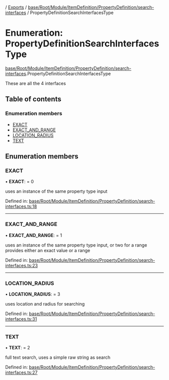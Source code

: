 [](../README.md) / [Exports](../modules.md) / [base/Root/Module/ItemDefinition/PropertyDefinition/search-interfaces](../modules/base_root_module_itemdefinition_propertydefinition_search_interfaces.md) / PropertyDefinitionSearchInterfacesType

# Enumeration: PropertyDefinitionSearchInterfacesType

[base/Root/Module/ItemDefinition/PropertyDefinition/search-interfaces](../modules/base_root_module_itemdefinition_propertydefinition_search_interfaces.md).PropertyDefinitionSearchInterfacesType

These are all the 4 interfaces

## Table of contents

### Enumeration members

- [EXACT](base_root_module_itemdefinition_propertydefinition_search_interfaces.propertydefinitionsearchinterfacestype.md#exact)
- [EXACT\_AND\_RANGE](base_root_module_itemdefinition_propertydefinition_search_interfaces.propertydefinitionsearchinterfacestype.md#exact_and_range)
- [LOCATION\_RADIUS](base_root_module_itemdefinition_propertydefinition_search_interfaces.propertydefinitionsearchinterfacestype.md#location_radius)
- [TEXT](base_root_module_itemdefinition_propertydefinition_search_interfaces.propertydefinitionsearchinterfacestype.md#text)

## Enumeration members

### EXACT

• **EXACT**: = 0

uses an instance of the same property type input

Defined in: [base/Root/Module/ItemDefinition/PropertyDefinition/search-interfaces.ts:18](https://github.com/onzag/itemize/blob/28218320/base/Root/Module/ItemDefinition/PropertyDefinition/search-interfaces.ts#L18)

___

### EXACT\_AND\_RANGE

• **EXACT\_AND\_RANGE**: = 1

uses an instance of the same property type input, or two for a range
provides either an exact value or a range

Defined in: [base/Root/Module/ItemDefinition/PropertyDefinition/search-interfaces.ts:23](https://github.com/onzag/itemize/blob/28218320/base/Root/Module/ItemDefinition/PropertyDefinition/search-interfaces.ts#L23)

___

### LOCATION\_RADIUS

• **LOCATION\_RADIUS**: = 3

uses location and radius for searching

Defined in: [base/Root/Module/ItemDefinition/PropertyDefinition/search-interfaces.ts:31](https://github.com/onzag/itemize/blob/28218320/base/Root/Module/ItemDefinition/PropertyDefinition/search-interfaces.ts#L31)

___

### TEXT

• **TEXT**: = 2

full text search, uses a simple raw string as search

Defined in: [base/Root/Module/ItemDefinition/PropertyDefinition/search-interfaces.ts:27](https://github.com/onzag/itemize/blob/28218320/base/Root/Module/ItemDefinition/PropertyDefinition/search-interfaces.ts#L27)
